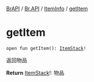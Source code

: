 [BrAPI](../../index.md) / [Br.API](../index.md) / [ItemInfo](index.md) / [getItem](./get-item.md)

# getItem

`open fun getItem(): `[`ItemStack`](https://hub.spigotmc.org/javadocs/spigot/org/bukkit/inventory/ItemStack.html)`!`

返回物品

**Return**
[ItemStack](https://hub.spigotmc.org/javadocs/spigot/org/bukkit/inventory/ItemStack.html)!: 物品

